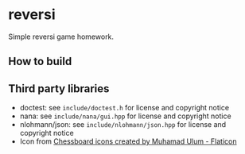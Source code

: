 # reversi

Simple reversi game homework.

## How to build

## Third party libraries

+ doctest: see `include/doctest.h` for license and copyright notice
+ nana: see `include/nana/gui.hpp` for license and copyright notice
+ nlohmann/json: see `include/nlohmann/json.hpp` for license and copyright notice
+ Icon from [Chessboard icons created by Muhamad Ulum - Flaticon](https://www.flaticon.com/free-icons/chessboard)
